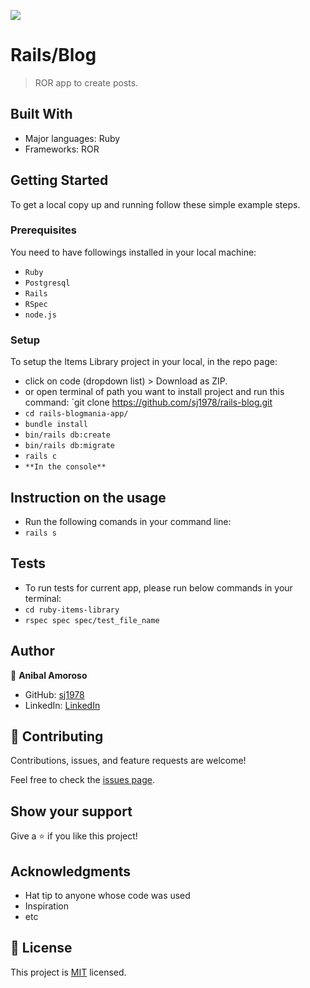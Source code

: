 ![](https://img.shields.io/badge/Microverse-blueviolet)

# Rails/Blog

> ROR app to create posts.



## Built With

- Major languages: Ruby
- Frameworks: ROR

## Getting Started

To get a local copy up and running follow these simple example steps.

### Prerequisites

You need to have followings installed in your local machine:
- `Ruby`
- `Postgresql`
- `Rails`
- `RSpec`
- `node.js`

### Setup

To setup the Items Library project in your local, in the repo page: 
- click on code (dropdown list) > Download as ZIP. 
- or open terminal of path you want to install project and run this command:
`git clone https://github.com/sj1978/rails-blog.git
- `cd rails-blogmania-app/`
- `bundle install`
- `bin/rails db:create`
- `bin/rails db:migrate`
- `rails c`
- `**In the console**`


## Instruction on the usage
- Run the following comands in your command line:
- `rails s`

## Tests
- To run tests for current app, please run below commands in your terminal:
- `cd ruby-items-library`
- `rspec spec spec/test_file_name`

## Author


👤 **Anibal Amoroso**

- GitHub: [sj1978](https://github.com/sj1978)
- LinkedIn: [LinkedIn](https://www.linkedin.com/in/anibalamoroso/)

## 🤝 Contributing

Contributions, issues, and feature requests are welcome!

Feel free to check the [issues page](https://github.com/Hope1226/ruby-items-library/issues).

## Show your support

Give a ⭐️ if you like this project!

## Acknowledgments

- Hat tip to anyone whose code was used
- Inspiration
- etc

## 📝 License

This project is [MIT](./MIT.md) licensed.